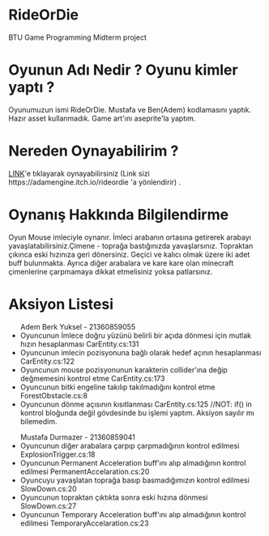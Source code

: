 # RideOrDie
BTU Game Programming Midterm project

# Oyunun Adı Nedir ? Oyunu kimler yaptı ?
<p>Oyunumuzun ismi RideOrDie. Mustafa ve Ben(Adem) kodlamasını yaptık. Hazır asset kullanmadık. Game art'ını aseprite'la yaptım.</p>




# Nereden Oynayabilirim ? 
<p> <a href="https://adamengine.itch.io/rideordie">LINK</a>'e tıklayarak oynayabilirsiniz (Link sizi https://adamengine.itch.io/rideordie 'a yönlendirir) .</p>

# Oynanış Hakkında Bilgilendirme 
<p> Oyun Mouse imleciyle oynanır. İmleci arabanın ortasına getirerek arabayı yavaşlatabilirsiniz.Çimene - toprağa bastığınızda yavaşlarsınız. Topraktan çıkınca eski hızınıza geri dönersiniz. Geçici ve kalıcı olmak üzere iki adet buff bulunmakta. Ayrıca diğer arabalara ve kare kare olan minecraft çimenlerine çarpmamaya dikkat etmelisiniz yoksa patlarsınız. </p>

# Aksiyon Listesi
<ul> Adem Berk Yuksel - 21360859055
<li> Oyuncunun İmlece doğru yüzünü belirli bir açıda dönmesi için mutlak hızın hesaplanması CarEntity.cs:131 </li>
<li> Oyuncunun imlecin pozisyonuna bağlı olarak hedef açının hesaplanması CarEntity.cs:122 </li>
<li> Oyuncunun mouse pozisyonunun karakterin collider'ına değip değmemesini kontrol etme CarEntity.cs:173</li>
<li> Oyuncunun bitki engeline takılıp takılmadığını kontrol etme ForestObstacle.cs:8</li>
<li> Oyuncunun dönme açısının kısıtlanması CarEntity.cs:125 //NOT: if() in kontrol bloğunda değil gövdesinde bu işlemi yaptım. Aksiyon sayılır mı bilemedim.</li>

</ul>


<ul> Mustafa Durmazer - 21360859041
<li> Oyuncunun diğer arabalara çarpıp çarpmadığının kontrol edilmesi ExplosionTrigger.cs:18 </li>
<li> Oyuncunun Permanent Acceleration buff'ını alıp almadığının kontrol edilmesi PermanentAccelaration.cs:20</li>
<li> Oyuncuyu yavaşlatan toprağa basıp basmadığımızın kontrol edilmesi SlowDown.cs:20 </li>
<li> Oyuncunun topraktan çıktıkta sonra eski hızına dönmesi SlowDown.cs:27</li>
<li> Oyuncunun Temporary Acceleration buff'ını alıp almadığının kontrol edilmesi TemporaryAccelaration.cs:23</li>


</ul>
